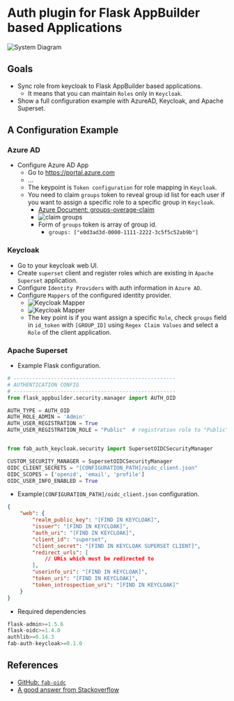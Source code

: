# Auth plugin for Flask AppBuilder based Applications

![System Diagram](./assets/fab_auth_keycloack.png)

## Goals
- Sync role from keycloak to Flask AppBuilder based applications.
  - It means that you can maintain `Roles` only in `Keycloak`.
- Show a full configuration example with AzureAD, Keycloak, and Apache Superset.

## A Configuration Example

### Azure AD
- Configure Azure AD App
  - Go to https://portal.azure.com
  - ...
  - The keypoint is `Token configuration` for role mapping in `Keycloak`.
  - You need to claim `groups` token to reveal group id list for each user if you want to assign a specific role to a specific group in `Keycloak`.
    - [Azure Document: groups-overage-claim](https://docs.microsoft.com/en-us/azure/active-directory/develop/id-tokens#groups-overage-claim)
    - ![claim groups](./assets/azuread_token.png)
    - Form of `groups` token is array of group id.
      - `groups: ["e0d3ad3d-0000-1111-2222-3c5f5c52ab9b"]`

### Keycloak
- Go to your keycloak web UI.
- Create `superset` client and register roles which are existing in `Apache Superset` application.
- Configure `Identity Providers` with auth information in `Azure AD`.
- Configure `Mappers` of the configured identity provider.
  - ![Keycloak Mapper](./assets/keycloak_mapper.png)
  - ![Keycloak Mapper](./assets/keycloak_mapper_detail.png)
  - The key point is if you want assign a specific `Role`, check `groups` field in `id_token` with `[GROUP_ID]` using `Regex Claim Values` and select a `Role` of the client application.

### Apache Superset
- Example Flask configuration.

```python
# ----------------------------------------------------
# AUTHENTICATION CONFIG
# ----------------------------------------------------
from flask_appbuilder.security.manager import AUTH_OID

AUTH_TYPE = AUTH_OID
AUTH_ROLE_ADMIN = 'Admin'
AUTH_USER_REGISTRATION = True
AUTH_USER_REGISTRATION_ROLE = "Public"  # registration role to "Public" which is the lowerst permission


from fab_auth_keycloak.security import SupersetOIDCSecurityManager

CUSTOM_SECURITY_MANAGER = SupersetOIDCSecurityManager
OIDC_CLIENT_SECRETS = "[CONFIGURATION_PATH]/oidc_client.json"
OIDC_SCOPES = ['openid', 'email', 'profile']
OIDC_USER_INFO_ENABLED = True
```

- Example`[CONFIGURATION_PATH]/oidc_client.json` configuration.

```json
{
    "web": {
        "realm_public_key": "[FIND IN KEYCLOAK]",
        "issuer": "[FIND IN KEYCLOAK]",
        "auth_uri": "[FIND IN KEYCLOAK]",
        "client_id": "superset",
        "client_secret": "[FIND IN KEYCLOAK SUPERSET CLIENT]",
        "redirect_urls": [
            // URLs which must be redirected to
        ],
        "userinfo_uri": "[FIND IN KEYCLOAK]",
        "token_uri": "[FIND IN KEYCLOAK]",
        "token_introspection_uri": "[FIND IN KEYCLOAK]"
    }
}
```

- Required dependencies

```python
flask-admin>=1.5.6
flask-oidc>=1.4.0
authlib>=0.14.3
fab-auth-keycloak>=0.1.0
```

## References

- [GitHub: `fab-oidc`](https://github.com/ministryofjustice/fab-oidc)
- [A good answer from Stackoverflow](https://stackoverflow.com/a/47787279)
